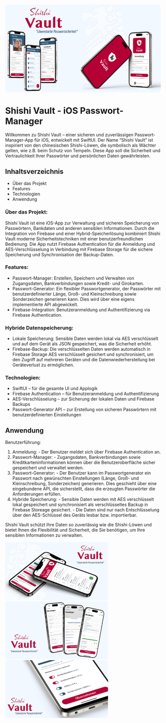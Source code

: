 <p>
  <img src="./images/Slide 16_9 - 1.png" width="1000">
</p>

# Shishi Vault - iOS Passwort-Manager

Willkommen zu Shishi Vault – einer sicheren und zuverlässigen Passwort-Manager-App für iOS, entwickelt mit SwiftUI. Der Name “Shishi Vault” ist inspiriert von den chinesischen Shishi-Löwen, die symbolisch als Wächter gelten, wie z.B. beim Schutz von Tempeln. Diese App soll die Sicherheit und Vertraulichkeit Ihrer Passwörter und persönlichen Daten gewährleisten.

## Inhaltsverzeichnis

- Über das Projekt
- Features
- Technologien
- Anwendung

### Über das Projekt:

Shishi Vault ist eine iOS-App zur Verwaltung und sicheren Speicherung von Passwörtern, Bankdaten und anderen sensiblen Informationen. Durch die Integration von Firebase und einer Hybrid-Speicherlösung kombiniert Shishi Vault moderne Sicherheitstechniken mit einer benutzerfreundlichen Bedienung. Die App nutzt Firebase Authentication für die Anmeldung und AES-Verschlüsselung in Verbindung mit Firebase Storage für die sichere Speicherung und Synchronisation der Backup-Daten.

### Features:

  - Passwort-Manager: Erstellen, Speichern und Verwalten von Zugangsdaten, Bankverbindungen sowie Kredit- und Girokarten.
  - Passwort-Generator: Ein flexibler Passwortgenerator, der Passwörter mit benutzerdefinierter Länge, Groß- und Kleinschreibung sowie Sonderzeichen generieren kann. Dies wird über eine eigens implementierte API abgewickelt.
  - Firebase-Integration: Benutzeranmeldung und Authentifizierung via Firebase Authentication.

### Hybride Datenspeicherung:

  - Lokale Speicherung: Sensible Daten werden lokal via AES verschlüsselt und auf dem Gerät als JSON gespeichert, was die Sicherheit erhöht.
  - Firebase-Backup: Die verschlüsselten Daten werden automatisch in Firebase Storage AES verschlüsselt gesichert und synchronisiert, um den Zugriff auf mehreren Geräten und die Datenwiederherstellung bei Geräteverlust zu ermöglichen.

### Technologien:

  - SwiftUI – für die gesamte UI und Applogik
  - Firebase Authentication – für Benutzeranmeldung und Authentifizierung
  - AES-Verschlüsselung – zur Sicherung der lokalen Daten und Firebase Backups
  - Passwort-Generator API – zur Erstellung von sicheren Passwörtern mit benutzerdefinierten Einstellungen

## Anwendung

Benutzerführung:

  1.	Anmeldung:
      - Der Benutzer meldet sich über Firebase Authentication an.
  2.	Passwort-Manager:
      - Zugangsdaten, Bankverbindungen sowie Kreditkarteninformationen können über die Benutzeroberfläche sicher gespeichert und verwaltet werden.
  3.	Passwort-Generator:
      - Der Benutzer kann im Passwortgenerator ein Passwort nach gewünschten Einstellungen (Länge, Groß- und Kleinschreibung, Sonderzeichen) generieren. Dies geschieht über eine eingebundene API, die sicherstellt, dass die erzeugten Passwörter die Anforderungen erfüllen.
  4.	Hybride Speicherung:
      - Sensible Daten werden mit AES verschlüsselt lokal gespeichert und synchronisiert als verschlüsseltes Backup in Firebase Storeage gesichert.
      - Die Daten sind nur nach Entschlüsselung über den AES-Schlüssel des Geräts lesbar bzw. importierbar.

Shishi Vault schützt Ihre Daten so zuverlässig wie die Shishi-Löwen und bietet Ihnen die Flexibilität und Sicherheit, die Sie benötigen, um Ihre sensiblen Informationen zu verwalten.

<p>
  <img src="./images/Slide 16_9 - 2.png" width="333">
   <img src="./images/Slide 16_9 - 3.png" width="333">
   <img src="./images/Slide 16_9 - 4.png" width="333">
</p>

